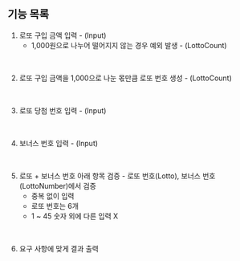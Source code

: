 ## 기능 목록
1. 로또 구입 금액 입력 - (Input)
   - 1,000원으로 나누어 떨어지지 않는 경우 예외 발생 - (LottoCount)
</br>


2. 로또 구입 금액을 1,000으로 나눈 몫만큼 로또 번호 생성 - (LottoCount)
</br>


3. 로또 당첨 번호 입력 - (Input)
</br>


4. 보너스 번호 입력 - (Input)
</br>


5. 로또 + 보너스 번호 아래 항목 검증 - 로또 번호(Lotto), 보너스 번호(LottoNumber)에서 검증
   - 중복 없이 입력
   - 로또 번호는 6개
   - 1 ~ 45 숫자 외에 다른 입력 X
</br>


6. 요구 사항에 맞게 결과 출력